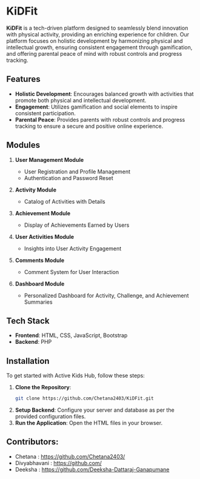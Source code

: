 # KiDFit

**KiDFit** is a tech-driven platform designed to seamlessly blend innovation with physical activity, providing an enriching experience for children. Our platform focuses on holistic development by harmonizing physical and intellectual growth, ensuring consistent engagement through gamification, and offering parental peace of mind with robust controls and progress tracking.

## Features

- **Holistic Development**: Encourages balanced growth with activities that promote both physical and intellectual development.
- **Engagement**: Utilizes gamification and social elements to inspire consistent participation.
- **Parental Peace**: Provides parents with robust controls and progress tracking to ensure a secure and positive online experience.

## Modules

1. **User Management Module**
   - User Registration and Profile Management
   - Authentication and Password Reset

2. **Activity Module**
   - Catalog of Activities with Details

3. **Achievement Module**
   - Display of Achievements Earned by Users

4. **User Activities Module**
   - Insights into User Activity Engagement

5. **Comments Module**
   - Comment System for User Interaction

6. **Dashboard Module**
   - Personalized Dashboard for Activity, Challenge, and Achievement Summaries

## Tech Stack

- **Frontend**: HTML, CSS, JavaScript, Bootstrap
- **Backend**: PHP

## Installation

To get started with Active Kids Hub, follow these steps:

1. **Clone the Repository**:
   ```bash
   git clone https://github.com/Chetana2403/KiDFit.git
2. **Setup Backend**:
   Configure your server and database as per the provided configuration files.
3. **Run the Application**:
   Open the HTML files in your browser.

## Contributors:
- Chetana : https://github.com/Chetana2403/
- Divyabhavani : https://github.com/
- Deeksha : https://github.com/Deeksha-Dattaraj-Ganapumane
